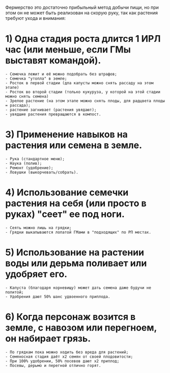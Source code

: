 Фермерство это достаточно прибыльный метод добычи пищи, но при этом он не может быть реализован на скорую руку, так как растения требуют ухода и внимания:

# 1) Одна стадия роста длится 1 ИРЛ час (или меньше, если ГМы выставят командой).
    - Семечка лежит и её можно подобрать без штрафов;
    - Семечка "утопла" в земле;
    - Росток в первой стадии (дла капусты можно снять рассаду на этом этапе)
    - Росток во второй стадии (только кукуруза, у которой на этой стадии можно снять семена)
    - Зрелое растение (на этом этапе можно снять плоды, для радцвета плоды = рассада);
    - растение загнивает (растения увядают);
    - увядшие растения превращаются в компост.

# 3) Применение навыков на растения или семена в земле.
    - Рука (стандартное меню);
    - Наука (полив);
    - Ремонт (удобрение);
    - Ловушки (выкорчевать/собрать).

# 4) Использование семечки растения на себя (или просто в руках) "сеет" ее под ноги.
    - Сеять можно лишь на грядки;
    - Грядки выкапываются лопатой ГМами в "подходящих" по РП местах.

# 5) Использование на растении воды или дерьма поливает или удобряет его.
    - Капуста (благодаря корневищу) может дать семена даже будучи не политой;
    - Удобрения дают 50% шанс удвоенного приплода.

# 6) Когда персонаж возится в земле, с навозом или перегноем, он набирает грязь.
    - По грядкам пока можно ходить без вреда для растений;
    - Семяносная стадия даёт х2 семян от своей плодовитости;
    - При 100% удобрении, 50% посевов дают х2 приплод;
    - Посевы, дерьмо и перегной отлично горят.
